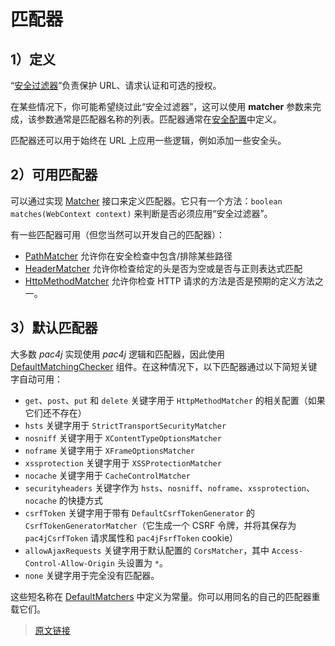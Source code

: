 # 匹配器

## 1）定义

“[安全过滤器](/v5.7/security-filter.html)”负责保护 URL、请求认证和可选的授权。

在某些情况下，你可能希望绕过此“安全过滤器”，这可以使用 **matcher** 参数来完成，该参数通常是匹配器名称的列表。匹配器通常在[安全配置](/v5.7/config.html)中定义。

匹配器还可以用于始终在 URL 上应用一些逻辑，例如添加一些安全头。

## 2）可用匹配器

可以通过实现 [Matcher](https://github.com/pac4j/pac4j/blob/master/pac4j-core/src/main/java/org/pac4j/core/matching/Matcher.java) 接口来定义匹配器。它只有一个方法：`boolean matches(WebContext context)` 来判断是否必须应用“安全过滤器”。

有一些匹配器可用（但您当然可以开发自己的匹配器）：

- [PathMatcher](https://github.com/pac4j/pac4j/blob/master/pac4j-core/src/main/java/org/pac4j/core/matching/matcher/PathMatcher.java) 允许你在安全检查中包含/排除某些路径
- [HeaderMatcher](https://github.com/pac4j/pac4j/blob/master/pac4j-core/src/main/java/org/pac4j/core/matching/matcher/HeaderMatcher.java) 允许你检查给定的头是否为空或是否与正则表达式匹配
- [HttpMethodMatcher](https://github.com/pac4j/pac4j/blob/master/pac4j-core/src/main/java/org/pac4j/core/matching/matcher/HttpMethodMatcher.java) 允许你检查 HTTP 请求的方法是否是预期的定义方法之一。

## 3）默认匹配器

大多数 *pac4j* 实现使用 *pac4j* 逻辑和匹配器，因此使用 [DefaultMatchingChecker](https://github.com/pac4j/pac4j/blob/master/pac4j-core/src/main/java/org/pac4j/core/matching/checker/DefaultMatchingChecker.java) 组件。在这种情况下，以下匹配器通过以下简短关键字自动可用：

- `get`、`post`、`put` 和 `delete` 关键字用于 `HttpMethodMatcher` 的相关配置（如果它们还不存在）
- `hsts` 关键字用于 `StrictTransportSecurityMatcher`
- `nosniff` 关键字用于 `XContentTypeOptionsMatcher`
- `noframe` 关键字用于 `XFrameOptionsMatcher`
- `xssprotection` 关键字用于 `XSSProtectionMatcher`
- `nocache` 关键字用于 `CacheControlMatcher`
- `securityheaders` 关键字作为 `hsts`、`nosniff`、`noframe`、`xssprotection`、`nocache` 的快捷方式
- `csrfToken` 关键字用于带有 `DefaultCsrfTokenGenerator` 的 `CsrfTokenGeneratorMatcher`（它生成一个 CSRF 令牌，并将其保存为 `pac4jCsrfToken` 请求属性和 `pac4jFsrfToken` cookie）
- `allowAjaxRequests` 关键字用于默认配置的 `CorsMatcher`，其中 `Access-Control-Allow-Origin` 头设置为 `*`。
- `none` 关键字用于完全没有匹配器。

这些短名称在 [DefaultMatchers](https://github.com/pac4j/pac4j/blob/master/pac4j-core/src/main/java/org/pac4j/core/matching/matcher/DefaultMatchers.java) 中定义为常量。你可以用同名的自己的匹配器重载它们。

> [原文链接](https://www.pac4j.org/docs/matchers.html)